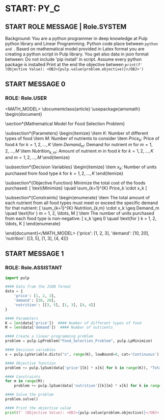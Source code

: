 # START: PY_C 
## START ROLE MESSAGE | Role.SYSTEM 
Background: You are a python programmer in deep knowledge at Pulp python library and Linear Programming. Python code place between ```python and ```. Based on mathematical model provided in Latex format you are creating a python script in Pulp library. You get also data in json format between: <DATA></DATA> Do not include 'pip install' in script. Assume every python package is installed Print at the end the objective between <OBJ></OBJ> `print(f' (Objective Value): <OBJ>{pulp.value(problem.objective)}</OBJ>')` 
## START MESSAGE 0 
### ROLE: Role.USER
<MATH_MODEL>
\documentclass{article}
\usepackage{amsmath}
\begin{document}

\section*{Mathematical Model for Food Selection Problem}

\subsection*{Parameters}
\begin{itemize}
    \item $K$: Number of different types of food
    \item $M$: Number of nutrients to consider
    \item $Price_k$: Price of food $k$ for $k = 1, 2, \ldots, K$
    \item $Demand_m$: Demand for nutrient $m$ for $m = 1, 2, \ldots, M$
    \item $Nutrition_{k,m}$: Amount of nutrient $m$ in food $k$ for $k = 1, 2, \ldots, K$ and $m = 1, 2, \ldots, M$
\end{itemize}

\subsection*{Decision Variables}
\begin{itemize}
    \item $x_k$: Number of units purchased from food type $k$ for $k = 1, 2, \ldots, K$
\end{itemize}

\subsection*{Objective Function}
Minimize the total cost of the foods purchased:
\[
\text{Minimize} \quad \sum_{k=1}^{K} Price_k \cdot x_k
\]

\subsection*{Constraints}
\begin{enumerate}
    \item The total amount of each nutrient from all food types must meet or exceed the specific demand for that nutrient:
    \[
    \sum_{k=1}^{K} Nutrition_{k,m} \cdot x_k \geq Demand_m \quad \text{for } m = 1, 2, \ldots, M
    \]
    \item The number of units purchased from each food type is non-negative:
    \[
    x_k \geq 0 \quad \text{for } k = 1, 2, \ldots, K
    \]
\end{enumerate}

\end{document}</MATH_MODEL>
<DATA>
{'price': [1, 2, 3], 'demand': [10, 20], 'nutrition': [[3, 5], [1, 3], [4, 4]]}</DATA>


## START MESSAGE 1 
### ROLE: Role.ASSISTANT
```python
import pulp

#### Data from the JSON format
data = {
    'price': [1, 2, 3],
    'demand': [10, 20],
    'nutrition': [[3, 5], [1, 3], [4, 4]]
}

#### Parameters
K = len(data['price'])  #### Number of different types of food
M = len(data['demand'])  #### Number of nutrients

#### Create a linear programming problem
problem = pulp.LpProblem("Food_Selection_Problem", pulp.LpMinimize)

#### Decision variables
x = pulp.LpVariable.dicts("x", range(K), lowBound=0, cat='Continuous')

#### Objective function
problem += pulp.lpSum(data['price'][k] * x[k] for k in range(K)), "Total_Cost"

#### Constraints
for m in range(M):
    problem += pulp.lpSum(data['nutrition'][k][m] * x[k] for k in range(K)) >= data['demand'][m], f"Demand_Constraint_{m}"

#### Solve the problem
problem.solve()

#### Print the objective value
print(f' (Objective Value): <OBJ>{pulp.value(problem.objective)}</OBJ>')
```

